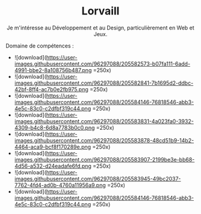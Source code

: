 <h1 align="center">Lorvaill</h1>


<p align="center">
  Je m'intéresse au Développement et au Design, particulièrement en Web et Jeux.  
</p>


Domaine de compétences :
- ![download](https://user-images.githubusercontent.com/96297088/205582573-b07fa111-6add-4991-bbe2-8a108756b487.png =250x)
- ![download](https://user-images.githubusercontent.com/96297088/205582841-7b1695d2-ddbc-42bf-8ff4-ac7b0e2fb975.png =250x)
- ![download](https://user-images.githubusercontent.com/96297088/205584146-76818546-abb3-4e5c-83c0-c2dfbf319c44.png =250x)
- ![download](https://user-images.githubusercontent.com/96297088/205583831-4a023fa0-3932-4309-b4c8-6d8a7783b0c0.png =250x) 
- ![download](https://user-images.githubusercontent.com/96297088/205583878-48cd51b9-14b2-4464-aca9-bcf8f170289e.png =250x)
- ![download](https://user-images.githubusercontent.com/96297088/205583907-2199be3e-bb68-4d56-a532-d24eadafe6fd.png =250x)
- ![download](https://user-images.githubusercontent.com/96297088/205583945-49bc2037-7762-4fd4-ad0b-4760a11956a9.png =250x)
- ![download](https://user-images.githubusercontent.com/96297088/205584146-76818546-abb3-4e5c-83c0-c2dfbf319c44.png =250x)
